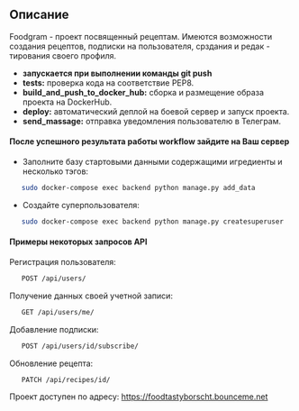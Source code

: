 ## Описание
Foodgram - проект посвященный рецептам.
Имеются возможности создания рецептов, подписки на пользователя, срздания и редак - 
тирования своего профиля.


- **запускается при выполнении команды git push**
- **tests:** проверка кода на соответствие PEP8.
- **build_and_push_to_docker_hub:** сборка и размещение образа проекта на DockerHub.
- **deploy:** автоматический деплой на боевой сервер и запуск проекта.
- **send_massage:** отправка уведомления пользователю в Телеграм.

#### После успешного результата работы workflow зайдите на Ваш сервер


- Заполните базу стартовыми данными содержащими игредиенты и несколько тэгов:

```bash
   sudo docker-compose exec backend python manage.py add_data
```

- Создайте суперпользователя:

```bash
   sudo docker-compose exec backend python manage.py createsuperuser
```

#### Примеры некоторых запросов API

Регистрация пользователя:

```bash
   POST /api/users/
```

Получение данных своей учетной записи:

```bash
   GET /api/users/me/ 
```

Добавление подписки:

```bash
   POST /api/users/id/subscribe/
```

Обновление рецепта:
  
```bash
   PATCH /api/recipes/id/
```


Проект доступен по адресу: <https://foodtastyborscht.bounceme.net>
